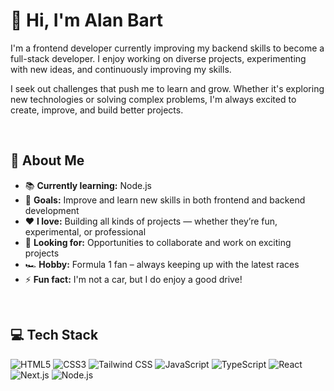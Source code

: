 # 👋 Hi, I'm Alan Bart

I'm a frontend developer currently improving my backend skills to become a full-stack developer. I enjoy working on diverse projects, experimenting with new ideas, and continuously improving my skills.

I seek out challenges that push me to learn and grow. Whether it's exploring new technologies or solving complex problems, I'm always excited to create, improve, and build better projects.

<br>

## 📌 About Me

- 📚 **Currently learning:** Node.js
- 🎯 **Goals:** Improve and learn new skills in both frontend and backend development
- ❤️ **I love:** Building all kinds of projects — whether they’re fun, experimental, or professional
- 🚀 **Looking for:** Opportunities to collaborate and work on exciting projects
- 🏎️ **Hobby:** Formula 1 fan – always keeping up with the latest races
- ⚡ **Fun fact:** I'm not a car, but I do enjoy a good drive!

<br>

## 💻 Tech Stack

![HTML5](https://img.shields.io/badge/HTML5-E34F26?logo=html5&logoColor=white&style=for-the-badge)
![CSS3](https://img.shields.io/badge/CSS3-1572B6?logo=css3&logoColor=white&style=for-the-badge)
![Tailwind CSS](https://img.shields.io/badge/Tailwind%20CSS-06B6D4?logo=tailwindcss&logoColor=black&style=for-the-badge)
![JavaScript](https://img.shields.io/badge/JavaScript-323330?logo=javascript&logoColor=F7DF1E&style=for-the-badge)
![TypeScript](https://img.shields.io/badge/TypeScript-3178C6?logo=typescript&logoColor=white&style=for-the-badge)
![React](https://img.shields.io/badge/React-20232A?logo=react&logoColor=61DAFB&style=for-the-badge)
![Next.js](https://img.shields.io/badge/Next.js-000000?logo=nextdotjs&logoColor=white&style=for-the-badge)
![Node.js](https://img.shields.io/badge/Node.js-339933?logo=nodedotjs&logoColor=white&style=for-the-badge)
